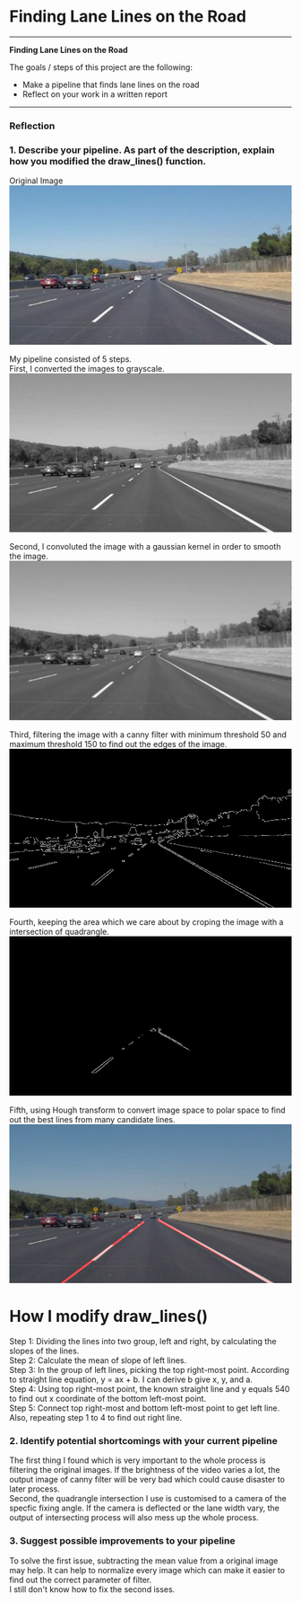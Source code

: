 # **Finding Lane Lines on the Road** 

---

**Finding Lane Lines on the Road**

The goals / steps of this project are the following:
* Make a pipeline that finds lane lines on the road
* Reflect on your work in a written report


[//]: # (Image References)

[solidWhiteCurve]: ./test_images/solidWhiteCurve.jpg "solidWhiteCurve"
[solidWhiteCurve_gray]: ./test_images_output/solidWhiteCurve_gray.jpg "solidWhiteCurve_gray"
[solidWhiteCurve_blur_gray]: ./test_images_output/solidWhiteCurve_blur_gray.jpg "solidWhiteCurve_blur_gray"
[solidWhiteCurve_edges]: ./test_images_output/solidWhiteCurve_edges.jpg "solidWhiteCurve_edges"
[solidWhiteCurve_masked_edges]: ./test_images_output/solidWhiteCurve_masked_edges.jpg "solidWhiteCurve_masked_edges"
[solidWhiteCurve_output]: ./test_images_output/solidWhiteCurve.jpg "solidWhiteCurve_output"

---

### Reflection

### 1. Describe your pipeline. As part of the description, explain how you modified the draw_lines() function.
Original Image<br/>
![alt text][solidWhiteCurve]

My pipeline consisted of 5 steps.<br/>
First, I converted the images to grayscale.<br/>
![alt text][solidWhiteCurve_gray]

Second, I convoluted the image with a gaussian kernel in order to smooth the image.<br/>
![alt text][solidWhiteCurve_blur_gray]

Third, filtering the image with a canny filter with minimum threshold 50 and maximum threshold 150 to find out the edges of the image.<br/>
![alt text][solidWhiteCurve_edges]

Fourth, keeping the area which we care about by croping the image with a intersection of quadrangle.<br/>
![alt text][solidWhiteCurve_masked_edges]

Fifth, using Hough transform to convert image space to polar space to find out the best lines from many candidate lines.<br/>
![alt text][solidWhiteCurve_output]

# How I modify draw_lines()
Step 1: Dividing the lines into two group, left and right, by calculating the slopes of the lines.<br/>
Step 2: Calculate the mean of slope of left lines.<br/>
Step 3: In the group of left lines, picking the top right-most point. According to straight line equation, y = ax + b. I can derive b give x, y, and a.<br/>
Step 4: Using top right-most point, the known straight line and y equals 540 to find out x coordinate of the bottom left-most point.<br/>
Step 5: Connect top right-most and bottom left-most point to get left line. Also, repeating step 1 to 4 to find out right line.

### 2. Identify potential shortcomings with your current pipeline
The first thing I found which is very important to the whole process is filtering the original images. If the brightness of the video varies a lot, the output image of canny filter will be very bad which could cause disaster to later process.<br/>
Second, the quadrangle intersection I use is customised to a camera of the specfic fixing angle. If the camera is deflected or the lane width vary, the output of intersecting process will also mess up the whole process.<br/>

### 3. Suggest possible improvements to your pipeline
To solve the first issue, subtracting the mean value from a original image may help. It can help to normalize every image which can make it easier to find out the correct parameter of filter.<br/>
I still don't know how to fix the second isses.<br/>

